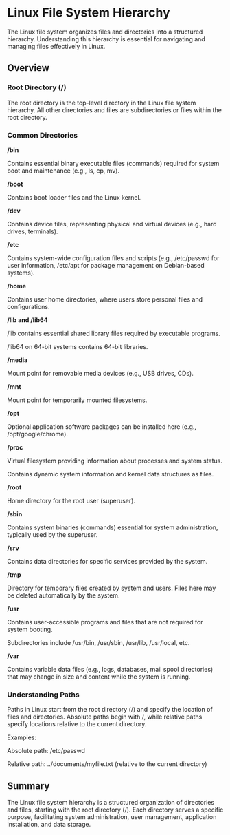 # Linux File System Hierarchy
The Linux file system organizes files and directories into a structured hierarchy. Understanding this hierarchy is essential for navigating and managing files effectively in Linux.

## Overview
### Root Directory (/)
The root directory is the top-level directory in the Linux file system hierarchy. All other directories and files are subdirectories or files within the root directory.

### Common Directories

**/bin**

Contains essential binary executable files (commands) required for system boot and maintenance (e.g., ls, cp, mv).

**/boot**

Contains boot loader files and the Linux kernel.

**/dev**

Contains device files, representing physical and virtual devices (e.g., hard drives, terminals).

**/etc**

Contains system-wide configuration files and scripts (e.g., /etc/passwd for user information, /etc/apt for package management on Debian-based systems).

**/home**

Contains user home directories, where users store personal files and configurations.

**/lib and /lib64**

/lib contains essential shared library files required by executable programs.

/lib64 on 64-bit systems contains 64-bit libraries.

**/media**

Mount point for removable media devices (e.g., USB drives, CDs).

**/mnt**

Mount point for temporarily mounted filesystems.

**/opt**

Optional application software packages can be installed here (e.g., /opt/google/chrome).

**/proc**

Virtual filesystem providing information about processes and system status.

Contains dynamic system information and kernel data structures as files.

**/root**

Home directory for the root user (superuser).

**/sbin**

Contains system binaries (commands) essential for system administration, typically used by the superuser.

**/srv**

Contains data directories for specific services provided by the system.

**/tmp**

Directory for temporary files created by system and users. Files here may be deleted automatically by the system.

**/usr**

Contains user-accessible programs and files that are not required for system booting.

Subdirectories include /usr/bin, /usr/sbin, /usr/lib, /usr/local, etc.

**/var**

Contains variable data files (e.g., logs, databases, mail spool directories) that may change in size and content while the system is running.

### Understanding Paths
Paths in Linux start from the root directory (/) and specify the location of files and directories. Absolute paths begin with /, while relative paths specify locations relative to the current directory.

Examples:

Absolute path: /etc/passwd

Relative path: ../documents/myfile.txt (relative to the current directory)

## Summary
The Linux file system hierarchy is a structured organization of directories and files, starting with the root directory (/). Each directory serves a specific purpose, facilitating system administration, user management, application installation, and data storage.
